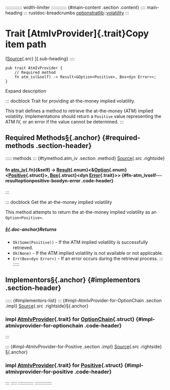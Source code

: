::::::::::::: width-limiter
:::::::::::: {#main-content .section .content}
:::: main-heading
::: rustdoc-breadcrumbs
[optionstratlib](../index.html)::[volatility](index.html)
:::

# Trait [AtmIvProvider]{.trait}Copy item path

[[Source](../../src/optionstratlib/volatility/traits.rs.html#89-100){.src}
]{.sub-heading}
::::

``` {.rust .item-decl}
pub trait AtmIvProvider {
    // Required method
    fn atm_iv(&self) -> Result<&Option<Positive>, Box<dyn Error>>;
}
```

Expand description

::: docblock
Trait for providing at-the-money implied volatility.

This trait defines a method to retrieve the at-the-money (ATM) implied
volatility. Implementations should return a `Positive` value
representing the ATM IV, or an error if the value cannot be determined.
:::

## Required Methods[§](#required-methods){.anchor} {#required-methods .section-header}

::::: methods
::: {#tymethod.atm_iv .section .method}
[Source](../../src/optionstratlib/volatility/traits.rs.html#99){.src
.rightside}

#### fn [atm_iv](#tymethod.atm_iv){.fn}(&self) -\> [Result](https://doc.rust-lang.org/1.86.0/core/result/enum.Result.html "enum core::result::Result"){.enum}\<&[Option](https://doc.rust-lang.org/1.86.0/core/option/enum.Option.html "enum core::option::Option"){.enum}\<[Positive](../model/positive/struct.Positive.html "struct optionstratlib::model::positive::Positive"){.struct}\>, [Box](https://doc.rust-lang.org/1.86.0/alloc/boxed/struct.Box.html "struct alloc::boxed::Box"){.struct}\<dyn [Error](https://doc.rust-lang.org/1.86.0/core/error/trait.Error.html "trait core::error::Error"){.trait}\>\> {#fn-atm_ivself---resultoptionpositive-boxdyn-error .code-header}
:::

::: docblock
Get the at-the-money implied volatility

This method attempts to return the at-the-money implied volatility as an
`Option<Positive>`.

##### [§](#returns){.doc-anchor}Returns

- `Ok(Some(Positive))` - If the ATM implied volatility is successfully
  retrieved.
- `Ok(None)` - If the ATM implied volatility is not available or not
  applicable.
- `Err(Box<dyn Error>)` - If an error occurs during the retrieval
  process.
:::
:::::

## Implementors[§](#implementors){.anchor} {#implementors .section-header}

::::: {#implementors-list}
::: {#impl-AtmIvProvider-for-OptionChain .section .impl}
[Source](../../src/optionstratlib/volatility/traits.rs.html#108-118){.src
.rightside}[§](#impl-AtmIvProvider-for-OptionChain){.anchor}

### impl [AtmIvProvider](trait.AtmIvProvider.html "trait optionstratlib::volatility::AtmIvProvider"){.trait} for [OptionChain](../chains/chain/struct.OptionChain.html "struct optionstratlib::chains::chain::OptionChain"){.struct} {#impl-atmivprovider-for-optionchain .code-header}
:::

::: {#impl-AtmIvProvider-for-Positive .section .impl}
[Source](../../src/optionstratlib/volatility/traits.rs.html#102-106){.src
.rightside}[§](#impl-AtmIvProvider-for-Positive){.anchor}

### impl [AtmIvProvider](trait.AtmIvProvider.html "trait optionstratlib::volatility::AtmIvProvider"){.trait} for [Positive](../model/positive/struct.Positive.html "struct optionstratlib::model::positive::Positive"){.struct} {#impl-atmivprovider-for-positive .code-header}
:::
:::::
::::::::::::
:::::::::::::
